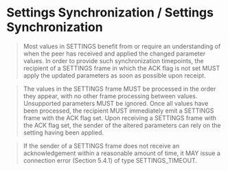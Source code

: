 # Settings Synchronization / Settings Synchronization
> Most values in SETTINGS benefit from or require an understanding of when the peer has received and applied the changed parameter values. In order to provide such synchronization timepoints, the recipient of a SETTINGS frame in which the ACK flag is not set MUST apply the updated parameters as soon as possible upon receipt.

> The values in the SETTINGS frame MUST be processed in the order they appear, with no other frame processing between values. Unsupported parameters MUST be ignored. Once all values have been processed, the recipient MUST immediately emit a SETTINGS frame with the ACK flag set. Upon receiving a SETTINGS frame with the ACK flag set, the sender of the altered parameters can rely on the setting having been applied.

> If the sender of a SETTINGS frame does not receive an acknowledgement within a reasonable amount of time, it MAY issue a connection error (Section 5.4.1) of type SETTINGS_TIMEOUT.


